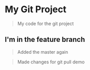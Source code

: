 # My Git Project

> My code for the git project

## I'm in the feature branch

>Added the master again

> Made changes for git pull demo
